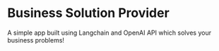 # Business Solution Provider

A simple app built using Langchain and OpenAI API which solves your business problems! 
